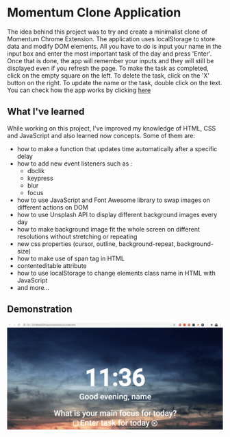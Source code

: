 # Momentum Clone Application

The idea behind this project was to try and create a minimalist clone of Momentum Chrome Extension. The application uses localStorage to store data and modify DOM elements.
All you have to do is input your name in the input box and enter the most important task of the day and press 'Enter'. Once that is done, the app will remember your inputs and they will still be displayed even if you refresh the page.
To make the task as completed, click on the empty square on the left.
To delete the task, click on the 'X' button on the right.
To update the name or the task, double click on the text.
You can check how the app works by clicking [here](https://razvanbugoi.github.io/momentum-clone/src/index.html)

## What I've learned

While working on this project, I've improved my knowledge of HTML, CSS and JavaScript and also learned now concepts. Some of them are: 

* how to make a function that updates time automatically after a specific delay
* how to add new event listeners such as : 
   * dbclik
   * keypress
   * blur
   * focus
* how to use JavaScript and Font Awesome library to swap images on different actions on DOM
* how to use Unsplash API to display different background images every day
* how to make background image fit the whole screen on different resolutions without stretching or repeating
* new css properties (cursor, outline, background-repeat, background-size)
* how to make use of span tag in HTML 
* contenteditable attribute
* how to use localStorage to change elements class name in HTML with JavaScript
* and more...


## Demonstration 

![demonstration.gif](/demonstration.gif)
